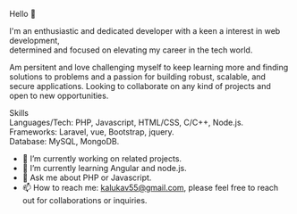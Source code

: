 Hello 👋 

I'm an enthusiastic and dedicated developer with a keen a interest in web development,  
determined and focused on elevating my career in the tech world.

Am persitent and love challenging myself to keep learning more and finding solutions to problems and a passion for building robust, scalable, and secure applications.
Looking to collaborate on any kind of projects and open to new opportunities.

Skills         
Languages/Tech: PHP, Javascript, HTML/CSS, C/C++, Node.js.	      
Frameworks: Laravel, vue, Bootstrap, jquery.      
Database: MySQL, MongoDB.

- 🔭 I’m currently working on related projects.
- 🌱 I’m currently learning Angular and node.js.
- 💬 Ask me about PHP or Javascript.
- 📫 How to reach me: kalukav55@gmail.com, please feel free to reach out for collaborations or inquiries. 


